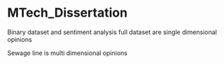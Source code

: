 # MTech_Dissertation
Binary dataset and sentiment analysis full dataset are single dimensional opinions

Sewage line is multi dimensional opinions
